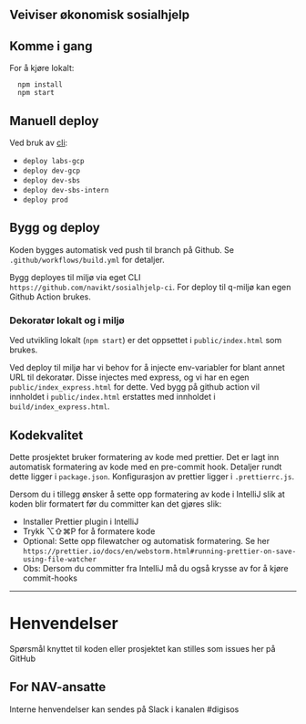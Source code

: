 ## Veiviser økonomisk sosialhjelp

## Komme i gang

For å kjøre lokalt:

```
  npm install
  npm start
```

## Manuell deploy

Ved bruk av [cli](https://github.com/navikt/sosialhjelp-ci):

-   `deploy labs-gcp`
-   `deploy dev-gcp`
-   `deploy dev-sbs`
-   `deploy dev-sbs-intern`
-   `deploy prod`

## Bygg og deploy

Koden bygges automatisk ved push til branch på Github. Se `.github/workflows/build.yml` for detaljer.

Bygg deployes til miljø via eget CLI `https://github.com/navikt/sosialhjelp-ci`. For deploy til q-miljø kan egen Github Action brukes.

### Dekoratør lokalt og i miljø

Ved utvikling lokalt (`npm start`) er det oppsettet i `public/index.html` som brukes.

Ved deploy til miljø har vi behov for å injecte env-variabler for blant annet URL til dekoratør. Disse injectes med express, og vi har en egen `public/index_express.html` for dette. Ved bygg på github action vil innholdet i `public/index.html` erstattes med innholdet i `build/index_express.html`.

## Kodekvalitet

Dette prosjektet bruker formatering av kode med prettier. Det er lagt inn automatisk formatering av kode med en pre-commit hook.
Detaljer rundt dette ligger i `package.json`. Konfigurasjon av prettier ligger i `.prettierrc.js`.

Dersom du i tillegg ønsker å sette opp formatering av kode i IntelliJ slik at koden blir formatert før du committer kan det gjøres slik:

-   Installer Prettier plugin i IntelliJ
-   Trykk ⌥⇧⌘P for å formatere kode
-   Optional: Sette opp filewatcher og automatisk formatering. Se her `https://prettier.io/docs/en/webstorm.html#running-prettier-on-save-using-file-watcher`
-   Obs: Dersom du committer fra IntelliJ må du også krysse av for å kjøre commit-hooks

---

# Henvendelser

Spørsmål knyttet til koden eller prosjektet kan stilles som issues her på GitHub

## For NAV-ansatte

Interne henvendelser kan sendes på Slack i kanalen #digisos
